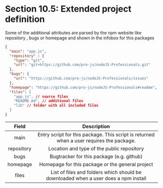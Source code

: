 # Section 10.5: Extended project definition

Some of the additional attributes are parsed by the npm website like repository , bugs 
or homepage and shown in the infobox for this packages

```json
{
  "main": "app.js",
  "repository" : {
    "type": "git",
    "url": "git+https://github.com/pro-js/nodeJS-Professionals.git"
  },
  "bugs": {
    "url": "https://github.com/pro-js/nodeJS-Professionals/issues"
  },
  "homepage": "https://github.com/pro-js/nodeJS-Professionals#readme",
  "files": [
    "app.js", // source files
    "README.md", // additional files
    "lib" // folder with all included files
  ]
}
```

| Field | Description |
|:-----:|:-----------:|
| main | Entry script for this package. This script is returned when a user requires the package. |
| repository | Location and type of the public repository |
| bugs | Bugtracker for this package (e.g. github) |
| homepage | Homepage for this package or the general project |
| files | List of files and folders which should be downloaded when a user does a npm install <packagename> |
